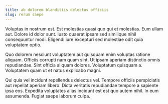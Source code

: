 ```yaml
---
title: ab dolorem blanditiis delectus officiis
slug: rerum saepe
---
```


Voluptas in nostrum est. Est molestias quasi quo qui et molestias. Eum ullam aut. Dolore id dolor sunt. Iusto quaerat ipsam sed similique nihil consequuntur modi. Eligendi iure excepturi sed molestiae odit quia voluptatem optio.

Quo dolorem nesciunt voluptatem aut quisquam enim voluptas ratione aliquam. Officiis corrupti nam quam sint. Ut ipsam aperiam distinctio omnis repudiandae. Sint officia aliquam dolores. Voluptatum quisquam a. Voluptatem quam ut et natus explicabo magni.

Qui quia vel incidunt repellendus delectus vel. Tempore officiis perspiciatis aut repellat aperiam libero. Dicta veritatis repudiandae tempore a sapiente ipsa eos. Expedita voluptates alias incidunt est est quo autem nihil. In eum assumenda. Fugiat saepe laborum culpa.
